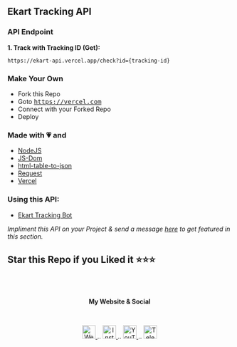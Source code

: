 ## Ekart Tracking API

### API Endpoint
**1. Track with Tracking ID (Get):**<br>

```
https://ekart-api.vercel.app/check?id={tracking-id}
```


### Make Your Own
- Fork this Repo
- Goto <tt>https://vercel.com</tt>
- Connect with your Forked Repo
- Deploy

### Made with 💗 and
- [NodeJS](https://nodejs.org/ "NodeJS")
- [JS-Dom](https://www.npmjs.com/package/jsdom "JS-Dom")
- [html-table-to-json](https://www.npmjs.com/package/html-table-to-json "html-table-to-json")
- [Request](https://www.npmjs.com/package/request "Request")
- [Vercel](https://vercel.com "Vercel")


### Using this API:
- [Ekart Tracking Bot](https://telegram.dog/ekart_tracking_bot "Ekart Tracking Bot")

*Impliment this API on your Project  & send a message [here](https://t.me/t_projects "here") to get featured in this section.*
<br>

## Star this Repo if you Liked it ⭐⭐⭐


<br><br>
<p align="center"> <b>My Website & Social</b></p>
<br>
<p align="center">
 
 <a href="https://tu.hin.life">
    <img alt="Website" width="30px" src="https://firebasestorage.googleapis.com/v0/b/webtuhin.appspot.com/o/githubstatic%2Fwebsite.svg?alt=media&token=5c3ea7e0-d4f7-4566-b78a-bdee6c65f03e" />
  </a>  
..
  <a href="https://www.instagram.com/jeeetpaul">
    <img alt="Instagram" width="30px" src="https://cdn.jsdelivr.net/npm/simple-icons@3.2.0/icons/instagram.svg" />
  </a>
..
  <a href="https://www.youtube.com/channel/UCa4FMtLpYcOBtjKOZgzTFNA">
    <img alt="YouTube" width="30px" src="https://cdn.jsdelivr.net/npm/simple-icons@3.2.0/icons/youtube.svg" />
  </a>
..
  <a href="https://telegram.dog/tprojects">
    <img alt="Telegram" width="30px" src="https://cdn.jsdelivr.net/npm/simple-icons@3.2.0/icons/telegram.svg" />
  </a>
</p>


